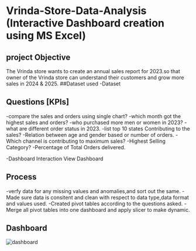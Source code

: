 # Vrinda-Store-Data-Analysis (Interactive Dashboard creation using MS Excel)
## project Objective
The Vrinda store wants to create an annual sales report for 2023.so that owner of the  Vrinda store can understand their customers and grow more sales in 2024 & 2025.
##Dataset used
-<a herf="https://github.com/ESHITA668/Data-Analysis-Dashboard2/blob/main/Vrinda%20Store%20Data%20Analysis%20.xlsx">Dataset</a>
## Questions [KPIs] 
-compare the sales and orders using single chart?
-which month got the highest sales and orders?
-who purchased more men or women in 2023?
-what are different order status in 2023.
-list top 10 states Contributing to the sales?
-Relation between age and gender based or number of orders.
-Which channel is contributing to maximum sales?
-Highest Selling Category?
-Percentage of Total Orders delivered.

-Dashboard Interaction <a herf="https://github.com/ESHITA668/Data-Analysis-Dashboard2/blob/main/dashboard.jpg">View Dashboard</a>

## Process
-verfy data for any missing values and anomalies,and sort out the same.
-Made sure data is consitent and clean with respect to data type,data format and values used.
-Created pivot tables according to the questions asked.
-Merge all pivot tables into one dashboard and apply slicer to make dynamic.
## Dashboard
![dashboard](https://github.com/user-attachments/assets/17d7582b-76a5-45a8-a4c3-a16236e0633b)


